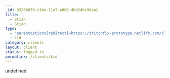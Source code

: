 ```yaml
---
_id: 9320b870-c34e-11e7-a068-4bb54bc96aa1
title:
  - Stian
  - Stian
type:
  - 'parentoptions[redirect]=https://stitchfix-prototype.netlify.com/clients/kid'
  - kid
category: clients
layout: client
status: logged-in
permalink: /clients/kid
---
```

undefined
